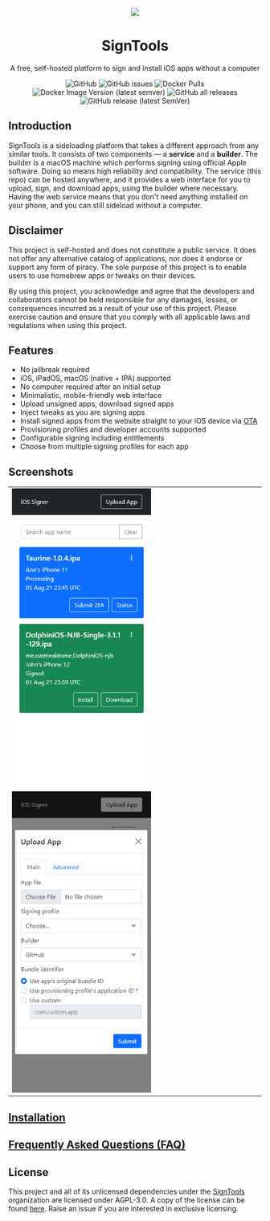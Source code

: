 <p align="center">
    <img width="256" heigth="256" src="img/logo.png">
    <h1 align="center">SignTools</h1>
    <p align="center">
        A free, self-hosted platform to sign and install iOS apps without a computer
    </p>
    <p align="center">
        <img alt="GitHub" src="https://img.shields.io/github/license/signtools/SignTools">
        <img alt="GitHub issues" src="https://img.shields.io/github/issues/signtools/SignTools">
        <img alt="Docker Pulls" src="https://img.shields.io/docker/pulls/signtools/signtools">
        <img alt="Docker Image Version (latest semver)" src="https://img.shields.io/docker/v/signtools/signtools">
        <img alt="GitHub all releases" src="https://img.shields.io/github/downloads/signtools/SignTools/total">
        <img alt="GitHub release (latest SemVer)" src="https://img.shields.io/github/v/release/signtools/SignTools">
    </p>
</p>

## Introduction

SignTools is a sideloading platform that takes a different approach from any similar tools. It consists of two components — a **service** and a **builder**. The builder is a macOS machine which performs signing using official Apple software. Doing so means high reliability and compatibility. The service (this repo) can be hosted anywhere, and it provides a web interface for you to upload, sign, and download apps, using the builder where necessary. Having the web service means that you don't need anything installed on your phone, and you can still sideload without a computer.

## Disclaimer

This project is self-hosted and does not constitute a public service. It does not offer any alternative catalog of applications, nor does it endorse or support any form of piracy. The sole purpose of this project is to enable users to use homebrew apps or tweaks on their devices.

By using this project, you acknowledge and agree that the developers and collaborators cannot be held responsible for any damages, losses, or consequences incurred as a result of your use of this project. Please exercise caution and ensure that you comply with all applicable laws and regulations when using this project.

## Features

- No jailbreak required
- iOS, iPadOS, macOS (native + IPA) supported
- No computer required after an initial setup
- Minimalistic, mobile-friendly web interface
- Upload unsigned apps, download signed apps
- Inject tweaks as you are signing apps
- Install signed apps from the website straight to your iOS device via [OTA](https://medium.com/@adrianstanecki/distributing-and-installing-non-market-ipa-application-over-the-air-ota-2e65f5ea4a46)
- Provisioning profiles and developer accounts supported
- Configurable signing including entitlements
- Choose from multiple signing profiles for each app

## Screenshots

<table>
<tr>
    <td>
        <img height="600px" src="img/3.png"/>
        <img height="600px" src="img/4.png"/>
    </td>
</tr>
</table>

## [Installation](INSTALL.md)

## [Frequently Asked Questions (FAQ)](FAQ.md)

## License

This project and all of its unlicensed dependencies under the [SignTools](https://github.com/SignTools) organization are licensed under AGPL-3.0. A copy of the license can be found [here](LICENSE). Raise an issue if you are interested in exclusive licensing.

